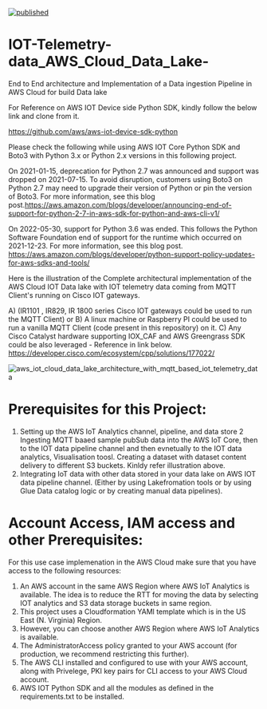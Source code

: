 [![published](https://static.production.devnetcloud.com/codeexchange/assets/images/devnet-published.svg)](https://developer.cisco.com/codeexchange/github/repo/akramIOT/IOT-Telemetry-data_AWS_Cloud_Data_Lake)

# IOT-Telemetry-data_AWS_Cloud_Data_Lake-
End to End  architecture  and  Implementation of a  Data ingestion  Pipeline in AWS Cloud for  build  Data lake 

For  Reference on AWS IOT Device side Python SDK, kindly follow the  below link and clone from it.

https://github.com/aws/aws-iot-device-sdk-python


Please check the  following  while using  AWS IOT Core Python SDK and  Boto3 with Python 3.x or Python 2.x versions in this following project.

On 2021-01-15, deprecation for Python 2.7 was announced and support was dropped on 2021-07-15. To avoid disruption, customers using Boto3 on Python 2.7 may need to upgrade their version of Python or pin the version of Boto3. For more information, see this blog post.https://aws.amazon.com/blogs/developer/announcing-end-of-support-for-python-2-7-in-aws-sdk-for-python-and-aws-cli-v1/

On 2022-05-30, support for Python 3.6 was ended. This follows the Python Software Foundation end of support for the runtime which occurred on 2021-12-23. For more information, see this blog post.
https://aws.amazon.com/blogs/developer/python-support-policy-updates-for-aws-sdks-and-tools/

Here is the  illustration of the  Complete architectural implementation of the AWS Cloud IOT  Data lake with IOT telemetry data coming from MQTT Client's
running on Cisco IOT  gateways. 

A) (IR1101 , IR829, IR 1800  series Cisco IOT  gateways could be used to run the MQTT Client) or 
B) A linux machine or Raspberry PI could be used to run a vanilla  MQTT Client  (code present in this repository) on it. 
C) Any Cisco Catalyst hardware supporting IOX_CAF  and AWS  Greengrass SDK  could be also leveraged  - Reference in link below.  https://developer.cisco.com/ecosystem/cpp/solutions/177022/

![aws_iot_cloud_data_lake_architecture_with_mqtt_based_iot_telemetry_data](https://user-images.githubusercontent.com/21118209/182935437-6e72613f-4568-4f33-84e7-ae0fbba7f388.png)


Prerequisites for this Project:
================================

1) Setting up the AWS IoT Analytics channel, pipeline, and data store
2 Ingesting MQTT  baaed sample pubSub data into the AWS IoT Core, then to the IOT data pipeline channel and then evnetually to the IOT data analytics, Visualisation toosl. 
Creating a dataset with dataset content delivery to different S3 buckets. Kinldy refer illustration above. 
3) Integrating IoT data with other data stored in your data lake on AWS IOT data pipeline channel. (Either by using Lakefromation tools or by using Glue Data catalog logic or by creating manual data pipelines).


Account Access, IAM access and other  Prerequisites:
====================================================

For this use case implemenation in the AWS Cloud make sure that you have access to the following resources:

1) An AWS account in the same AWS Region where AWS IoT Analytics is available. The idea is to reduce the  RTT for moving the data by selecting IOT  analytics and  S3 data storage buckets in same  region.
3) This project uses  a Cloudformation YAMl template which is in the US East (N. Virginia) Region. 
4) However, you can choose another AWS Region where AWS IoT Analytics is available.
5) The AdministratorAccess policy granted to your AWS account (for production, we recommend restricting this further).
6) The AWS CLI installed and configured to use with your AWS account, along with Privelege, PKI key pairs for  CLI access to your AWS Cloud account.
7) AWS IOT Python SDK and all the modules as defined in the  requirements.txt to be installed. 

